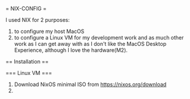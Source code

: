 = NIX-CONFIG =

I used NIX for 2 purposes:

1. to configure my host MacOS
2. to configure a Linux VM for my development work and as much other work as I can get away with as I don't like the 
MacOS Desktop Experience, although I love the hardware(M2).


== Installation ==

=== Linux VM ===

1. Download NixOS minimal ISO from https://nixos.org/download
2. 
